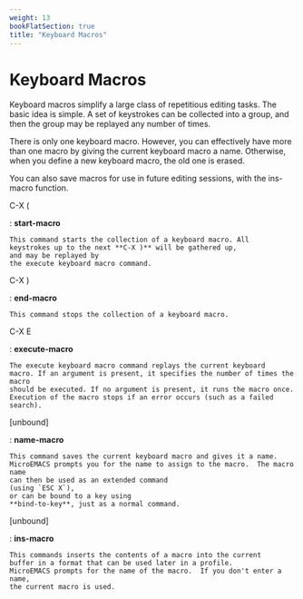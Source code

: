 ```yaml
---
weight: 13
bookFlatSection: true
title: "Keyboard Macros"
---
```


# Keyboard Macros



Keyboard macros simplify a large class of repetitious editing tasks.
The basic idea is simple. A set of keystrokes can be collected into a
group, and then the group may be replayed any number of times.

There is only one keyboard macro.  However, you can effectively have
more than one macro by giving the current keyboard macro a name.
Otherwise, when you define a new keyboard macro, the old one is erased.

You can also save macros for use in future editing sessions, with
the ins-macro function.

C-X (

:   **start-macro**

    This command starts the collection of a keyboard macro. All
    keystrokes up to the next **C-X )** will be gathered up,
    and may be replayed by
    the execute keyboard macro command.

C-X )

:   **end-macro**

    This command stops the collection of a keyboard macro.

C-X E

:   **execute-macro**

    The execute keyboard macro command replays the current keyboard
    macro. If an argument is present, it specifies the number of times the macro
    should be executed. If no argument is present, it runs the macro once.
    Execution of the macro stops if an error occurs (such as a failed
    search).

[unbound]

:   **name-macro**

    This command saves the current keyboard macro and gives it a name.
    MicroEMACS prompts you for the name to assign to the macro.  The macro name
    can then be used as an extended command
    (using `ESC X`),
    or can be bound to a key using
    **bind-to-key**, just as a normal command.

[unbound]

:   **ins-macro**

    This commands inserts the contents of a macro into the current
    buffer in a format that can be used later in a profile.
    MicroEMACS prompts for the name of the macro.  If you don't enter a name,
    the current macro is used.

